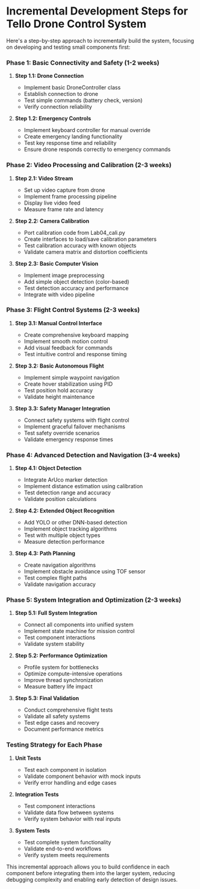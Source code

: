 # Incremental Development Steps for Tello Drone Control System

Here's a step-by-step approach to incrementally build the system, focusing on developing and testing small components first:

### Phase 1: Basic Connectivity and Safety (1-2 weeks)
1. **Step 1.1: Drone Connection**
   - Implement basic DroneController class
   - Establish connection to drone
   - Test simple commands (battery check, version)
   - Verify connection reliability

2. **Step 1.2: Emergency Controls**
   - Implement keyboard controller for manual override
   - Create emergency landing functionality
   - Test key response time and reliability
   - Ensure drone responds correctly to emergency commands

### Phase 2: Video Processing and Calibration (2-3 weeks)
1. **Step 2.1: Video Stream**
   - Set up video capture from drone
   - Implement frame processing pipeline
   - Display live video feed
   - Measure frame rate and latency

2. **Step 2.2: Camera Calibration**
   - Port calibration code from Lab04_cali.py
   - Create interfaces to load/save calibration parameters
   - Test calibration accuracy with known objects
   - Validate camera matrix and distortion coefficients

3. **Step 2.3: Basic Computer Vision**
   - Implement image preprocessing
   - Add simple object detection (color-based)
   - Test detection accuracy and performance
   - Integrate with video pipeline

### Phase 3: Flight Control Systems (2-3 weeks)
1. **Step 3.1: Manual Control Interface**
   - Create comprehensive keyboard mapping
   - Implement smooth motion control
   - Add visual feedback for commands
   - Test intuitive control and response timing

2. **Step 3.2: Basic Autonomous Flight**
   - Implement simple waypoint navigation
   - Create hover stabilization using PID
   - Test position hold accuracy
   - Validate height maintenance

3. **Step 3.3: Safety Manager Integration**
   - Connect safety systems with flight control
   - Implement graceful failover mechanisms
   - Test safety override scenarios
   - Validate emergency response times

### Phase 4: Advanced Detection and Navigation (3-4 weeks)
1. **Step 4.1: Object Detection**
   - Integrate ArUco marker detection
   - Implement distance estimation using calibration
   - Test detection range and accuracy
   - Validate position calculations

2. **Step 4.2: Extended Object Recognition**
   - Add YOLO or other DNN-based detection
   - Implement object tracking algorithms
   - Test with multiple object types
   - Measure detection performance

3. **Step 4.3: Path Planning**
   - Create navigation algorithms
   - Implement obstacle avoidance using TOF sensor
   - Test complex flight paths
   - Validate navigation accuracy

### Phase 5: System Integration and Optimization (2-3 weeks)
1. **Step 5.1: Full System Integration**
   - Connect all components into unified system
   - Implement state machine for mission control
   - Test component interactions
   - Validate system stability

2. **Step 5.2: Performance Optimization**
   - Profile system for bottlenecks
   - Optimize compute-intensive operations
   - Improve thread synchronization
   - Measure battery life impact

3. **Step 5.3: Final Validation**
   - Conduct comprehensive flight tests
   - Validate all safety systems
   - Test edge cases and recovery
   - Document performance metrics

### Testing Strategy for Each Phase
1. **Unit Tests**
   - Test each component in isolation
   - Validate component behavior with mock inputs
   - Verify error handling and edge cases

2. **Integration Tests**
   - Test component interactions
   - Validate data flow between systems
   - Verify system behavior with real inputs

3. **System Tests**
   - Test complete system functionality
   - Validate end-to-end workflows
   - Verify system meets requirements

This incremental approach allows you to build confidence in each component before integrating them into the larger system, reducing debugging complexity and enabling early detection of design issues. 